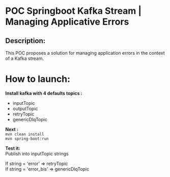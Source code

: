 # POC Springboot Kafka Stream | Managing Applicative Errors

## Description:
This POC proposes a solution for managing application errors in the context of a Kafka stream.

# How to launch:
**Install kafka with 4 defaults topics :** 
- inputTopic
- outputTopic
- retryTopic
- genericDlqTopic

**Next :**  
`mvn clean install`  
`mvn spring-boot:run`

**Test it:**  
Publish into inputTopic strings  
  
If string = 'error' => retryTopic  
If string = 'error_bis' => genericDlqTopic